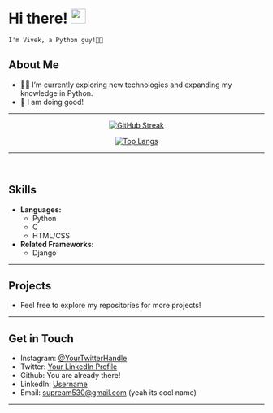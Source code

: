<!---
CshardZ/CshardZ is a ✨ special ✨ repository because its `README.md` (this file) appears on your GitHub profile.
You can click the Preview link to take a look at your changes.
--->

# Hi there! <img src="https://media.giphy.com/media/hvRJCLFzcasrR4ia7z/giphy.gif" width="29px" height="29px">

    I'm Vivek, a Python guy!🐍🌐

## About Me

- 👨‍💻 I’m currently exploring new technologies and expanding my knowledge in Python.
- 🌱 I am doing good!

<hr>
<div>
  <p align="center">
    <a href="https://github.com/yourusername">
      <img src="https://github-readme-streak-stats.herokuapp.com/?user=CshardZ" alt="GitHub Streak">
    </a>
  </p>
  <p align="center">
    <a href="https://github.com/CshardZ/github-readme-stats">
      <img src="https://github-readme-stats.vercel.app/api/top-langs/?username=CshardZ" alt="Top Langs">
    </a>
  </p>
</div>
<hr>
<br>

## Skills

- **Languages:**
    - Python
    - C
    - HTML/CSS
- **Related Frameworks:**
    - Django
<hr>

## Projects

- Feel free to explore my repositories for more projects!
<hr>

## Get in Touch

- Instagram: [@YourTwitterHandle](https://twitter.com/YourTwitterHandle)
- Twitter: [Your LinkedIn Profile](https://www.linkedin.com/in/yourlinkedinprofile/)
- Github: You are already there!
- LinkedIn: [Username]()
- Email: supream530@gmail.com (yeah its cool name)


</div>
<hr>

